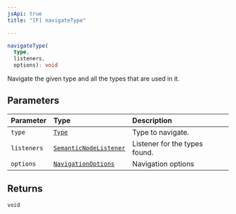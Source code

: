```yaml
---
jsApi: true
title: "[F] navigateType"

---
```

```ts
navigateType(
  type,
  listeners,
  options): void
```

Navigate the given type and all the types that are used in it.

## Parameters

| Parameter | Type | Description |
| :------ | :------ | :------ |
| `type` | [`Type`](Type.Type.md) | Type to navigate. |
| `listeners` | [`SemanticNodeListener`](Type.SemanticNodeListener.md) | Listener for the types found. |
| `options` | [`NavigationOptions`](Interface.NavigationOptions.md) | Navigation options |

## Returns

`void`
